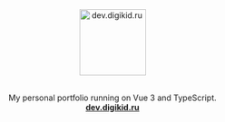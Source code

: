 <div align="center">
  <img src="https://github.com/digikid/dev.digikid.ru/raw/main/logo.svg" alt="dev.digikid.ru" height="117" />
  <br><br>
  <p>My personal portfolio running on Vue 3 and TypeScript.<br><b><a href="https://dev.digikid.ru/">dev.digikid.ru</a></b></p>
</div>

